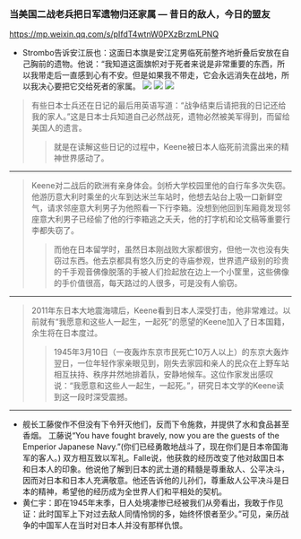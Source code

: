 ### 当美国二战老兵把日军遗物归还家属 — 昔日的敌人，今日的盟友
https://mp.weixin.qq.com/s/pIfdT4wtnW0PXzBrzmLPNQ
- Strombo告诉安江辰也：这面日本旗是安江定男临死前整齐地折叠后安放在自己胸前的遗物。他说：“我知道这面旗帜对于死者来说是非常重要的东西，所以我带走后一直感到心有不安。但是如果我不带走，它会永远消失在战地，所以我决心要把它交给死者的家属。
![](https://mmbiz.qpic.cn/mmbiz_jpg/SSR7T0gPpiaUpUTYcm5DKkdJRdbEPgeRUSFZsd6icTFQzhXiamcnbQwm8qVQmdhg4IwqLNuELdW0ZJDDSQ771t8Sw/640?wx_fmt=jpeg&tp=webp&wxfrom=5&wx_lazy=1&wx_co=1)
![](https://mmbiz.qpic.cn/mmbiz_jpg/SSR7T0gPpiaUpUTYcm5DKkdJRdbEPgeRU5dfQWictLCeHO4E6TaMykNvS2lE1aiaz7wibuU3b4WD8jTaOdiaq9CQHTQ/640?wx_fmt=jpeg&tp=webp&wxfrom=5&wx_lazy=1&wx_co=1)
![](https://mmbiz.qpic.cn/mmbiz_jpg/SSR7T0gPpiaUpUTYcm5DKkdJRdbEPgeRUFaF8Z8UmMZ3a8BXdj3AQ7pGA0UiazLias5d0RMJfVyjNdBOrILHfNAHg/640?wx_fmt=jpeg&tp=webp&wxfrom=5&wx_lazy=1&wx_co=1)
>有些日本士兵还在日记的最后用英语写道：“战争结束后请把我的日记还给我的家人。”这是日本士兵知道自己必然战死，遗物必然被美军得到，而留给美国人的遗言。
>>就是在读解这些日记的过程中，Keene被日本人临死前流露出来的精神世界感动了。
---
>Keene对二战后的欧洲有亲身体会。剑桥大学校园里他的自行车多次失窃。他游历意大利时乘坐的火车到达米兰车站时，他想去站台上吸一口新鲜空气，请求邻座意大利男子为他照看一下行李箱。没想到他回到车厢竟发现邻座意大利男子已经偷了他的行李箱逃之夭夭，他的打字机和论文稿等重要行李都失窃了。
>>而他在日本留学时，虽然日本刚战败大家都很穷，但他一次也没有失窃过东西。他去京都具有悠久历史的寺庙参观，世界遗产级别的珍贵的千手观音佛像脱落的手被人们捡起放在边上一个小筐里，这些佛像的手价值很高，每天路过的人很多，可是没有人偷窃。
---
>2011年东日本大地震海啸后，Keene看到日本人深受打击，他非常难过。以前就有“我愿意和这些人一起生，一起死”的愿望的Keene加入了日本国籍，余生将在日本度过。
>>1945年3月10日（一夜轰炸东京市民死亡10万人以上）的东京大轰炸翌日，一位年轻作家亲眼见到，刚失去家园和亲人的民众在上野车站相互扶持、秩序井然地排着队，安静地候车。这位作家发出感叹说：“我愿意和这些人一起生，一起死。”，研究日本文学的Keene读到这一段时深受震撼。
---
- 舰长工藤俊作不但没有下令歼灭他们，反而下令施救，并提供了水和食品甚至香烟。 工藤说“You have fought bravely, now you are the guests of the Emperior Japanese Navy.”(你们已经勇敢地战斗了，现在你们是日本帝国海军的客人。) 双方相互致以军礼。Falle说，他获救的经历改变了他对敌国日本和日本人的印象。他说他了解到日本的武士道的精髓是尊重敌人、公平决斗，因而对日本和日本人充满敬意。他还告诉他的儿孙们，尊重敌人公平决斗是日本的精神，希望他的经历成为全世界人们和平相处的契机。
- 黄仁宇：即在1945年末季，日人处境凄惨已经被我们从旁看出，我敢于作见证：此时国军上下对过去敌人同情怜悯的多，始终怀恨者至少。”可见，亲历战争的中国军人在当时对日本人并没有那样仇恨。  